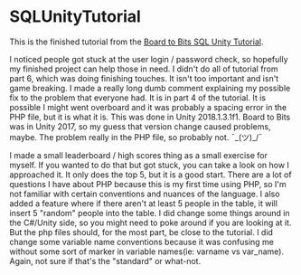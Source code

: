 # SQLUnityTutorial

This is the finished tutorial from the [Board to Bits SQL Unity Tutorial](https://www.youtube.com/playlist?list=PL5KbKbJ6Gf99mcmE1ptsn0oXO1_vnKDlS).

I noticed people got stuck at the user login / password check, so hopefully my finished project can help those in need.
I didn't do all of tutorial from part 6, which was doing finishing touches. It isn't too important and isn't game breaking.
I made a really long dumb comment explaining my possible fix to the problem that everyone had.
It is in part 4 of the tutorial. It is possible I might went overboard and it was probably a spacing error in the PHP file, but it is what it is.
This was done in Unity 2018.1.3.1f1. Board to Bits was in Unity 2017, so my guess that version change caused problems, maybe.
The problem really in the PHP file, so probably not. ¯\_(ツ)_/¯

I made a small leaderboard / high scores thing as a small exercise for myself. If you wanted to do that but got stuck, you can take a look on how I approached it. It only does the top 5, but it is a good start.
There are a lot of questions I have about PHP because this is my first time using PHP, so I'm not familiar with certain conventions and nuances of the language.
I also added a feature where if there aren't at least 5 people in the table, it will insert 5 "random" people into the table.
I did change some things around in the C#/Unity side, so you might need to poke around if you are looking at it. 
But the php files should, for the most part, be close to the tutorial. 
I did change some variable name conventions because it was confusing me without some sort of marker in variable names(ie: varname vs var_name).
Again, not sure if that's the "standard" or what-not.
